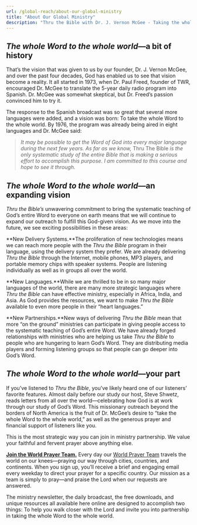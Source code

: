 ```yaml
---
url: /global-reach/about-our-global-ministry
title: "About Our Global Ministry"
description: "Thru the Bible with Dr. J. Vernon McGee - Taking the whole Word to the whole world"
---
```






## *The whole Word to the whole world*—a bit of history


That’s the vision that was given to us by our founder, Dr. J. Vernon McGee, and over the past four decades, God has enabled us to see that vision become a reality. It all started in 1973, when Dr. Paul Freed, founder of TWR, encouraged Dr. McGee to translate the 5-year daily radio program into Spanish. Dr. McGee was somewhat skeptical, but Dr. Freed’s passion convinced him to try it.


The response to the Spanish broadcast was so great that several more languages were added, and a vision was born: To take the whole Word to the whole world. By 1976, the program was already being aired in eight languages and Dr. McGee said:



> *It may be possible to get the Word of God into every major language during the next few years. As far as we know,* Thru The Bible *is the only systematic study of the entire Bible that is making a serious effort to accomplish this purpose. I am committed to this course and hope to see it through.*


## *The whole Word to the whole world*—an expanding vision


*Thru the Bible’s* unwavering commitment to bring the systematic teaching of God’s entire Word to everyone on earth means that we will continue to expand our outreach to fulfill this God-given vision. As we move into the future, we see exciting possibilities in these areas:


**New Delivery Systems.**The proliferation of new technologies means we can reach more people with the *Thru the Bible* program in their language, using the delivery system they prefer. We are already delivering *Thru the Bible* through the Internet, mobile phones, MP3 players, and portable memory chips with speaker systems. People are listening individually as well as in groups all over the world.


**New Languages.**While we are thrilled to be in so many major languages of the world, there are many more strategic languages where *Thru the Bible* can have effective ministry, especially in Africa, India, and Asia. As God provides the resources, we want to make *Thru the Bible* available to even more people in their “heart languages.”


**New Partnerships.**New ways of delivering *Thru the Bible* mean that more “on the ground” ministries can participate in giving people access to the systematic teaching of God’s entire Word. We have already forged relationships with ministries who are helping us take *Thru the Bible* to people who are hungering to learn God’s Word. They are distributing media players and forming listening groups so that people can go deeper into God’s Word.


## *The whole Word to the whole world*—your part


If you’ve listened to *Thru the Bible*, you’ve likely heard one of our listeners’ favorite features. Almost daily before our study our host, Steve Shwetz, reads letters from all over the world—celebrating how God is at work through our study of God’s Word. This missionary outreach beyond the borders of North America is the fruit of Dr. McGee’s desire to “take the whole Word to the whole world,” as well as the generous prayer and financial support of listeners like you. 


This is the most strategic way you can join in ministry partnership. We value your faithful and fervent prayer above anything else. 


**[Join the World Prayer Team.](https://confirmsubscription.com/h/r/AFAC29590B043B5C)** Every day our [World Prayer Team](http://www.ttb.org/pray) travels the world on our knees—praying our way through cities, countries, and continents. When you sign up, you’ll receive a brief and engaging email every weekday to direct your prayer for a specific country. Our mission as a team is simply to pray—and praise the Lord when our requests are answered. 


The ministry newsletter, the daily broadcast, the free downloads, and unique resources all available here online are designed to accomplish two things: To help you walk closer with the Lord and invite you into partnership in taking the whole Word to the whole world.






